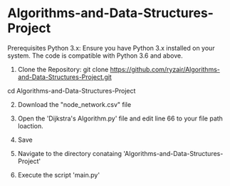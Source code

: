 # Algorithms-and-Data-Structures-Project

Prerequisites
Python 3.x: Ensure you have Python 3.x installed on your system. The code is compatible with Python 3.6 and above.

1. Clone the Repository:
git clone https://github.com/ryzair/Algorithms-and-Data-Structures-Project.git

cd Algorithms-and-Data-Structures-Project

2. Download the "node_network.csv" file
3. Open the 'Dijkstra's Algorithm.py' file and edit line 66 to your file path loaction.
4. Save

5. Navigate to the directory conataing 'Algorithms-and-Data-Structures-Project'

6. Execute the script 'main.py'
